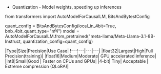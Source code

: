 - Quantization - Model weights, speeding up inferences

from transformers import AutoModelForCausalLM, BitsAndBytestConfig

quant_config = BitsAndBytesConfig(local_in_4bit=True, bnb_4bit_quant_type="nf4")
model = AutoModelForCausalLM.from_pretrained("meta-llama/Meta-Llama-3.1-8B-Instruct, quantization_config=quant_config)

|Type|Size|Precision|Use Case|
!---!---|---|---|
|float32|Largest|High|Full Precision(training)|
|float16|Medium|Moderate| GPU accelerated inference|
|int8|Small|Good | Faster on CPUs and GPUs|
|4-bit| Tiny| Acceptable | Extreme compression (QLoRA)|